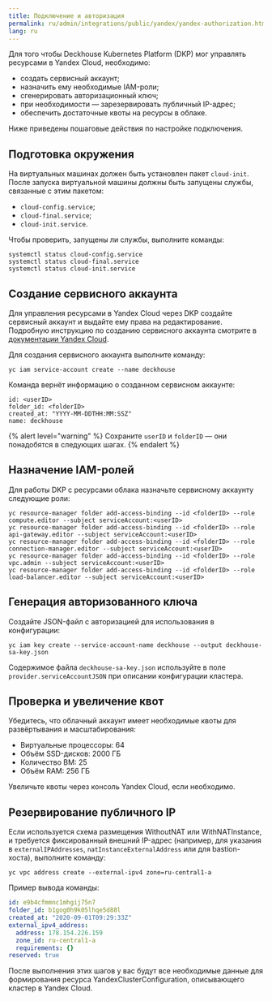 ```yaml
---
title: Подключение и авторизация
permalink: ru/admin/integrations/public/yandex/yandex-authorization.html
lang: ru
---
```


Для того чтобы Deckhouse Kubernetes Platform (DKP) мог управлять ресурсами в Yandex Cloud, необходимо:

- создать сервисный аккаунт;
- назначить ему необходимые IAM-роли;
- сгенерировать авторизационный ключ;
- при необходимости — зарезервировать публичный IP-адрес;
- обеспечить достаточные квоты на ресурсы в облаке.

Ниже приведены пошаговые действия по настройке подключения.

## Подготовка окружения

На виртуальных машинах должен быть установлен пакет `cloud-init`. После запуска виртуальной машины должны быть запущены службы, связанные с этим пакетом:
- `cloud-config.service`;
- `cloud-final.service`;
- `cloud-init.service`.

Чтобы проверить, запущены ли службы, выполните команды:

```console
systemctl status cloud-config.service
systemctl status cloud-final.service
systemctl status cloud-init.service
```

## Создание сервисного аккаунта

Для управления ресурсами в Yandex Cloud через DKP создайте сервисный аккаунт и выдайте ему права на редактирование.
Подробную инструкцию по созданию сервисного аккаунта смотрите в [документации Yandex Cloud](https://cloud.yandex.com/ru/docs/resource-manager/operations/cloud/set-access-bindings).

Для создания сервисного аккаунта выполните команду:

```console
yc iam service-account create --name deckhouse
```

Команда вернёт информацию о созданном сервисном аккаунте:

```console
id: <userID>
folder_id: <folderID>
created_at: "YYYY-MM-DDTHH:MM:SSZ"
name: deckhouse
```

{% alert level="warning" %}
Сохраните `userID` и `folderID` — они понадобятся в следующих шагах.
{% endalert %}

## Назначение IAM-ролей

Для работы DKP с ресурсами облака назначьте сервисному аккаунту следующие роли:

```console
yc resource-manager folder add-access-binding --id <folderID> --role compute.editor --subject serviceAccount:<userID>
yc resource-manager folder add-access-binding --id <folderID> --role api-gateway.editor --subject serviceAccount:<userID>
yc resource-manager folder add-access-binding --id <folderID> --role connection-manager.editor --subject serviceAccount:<userID>
yc resource-manager folder add-access-binding --id <folderID> --role vpc.admin --subject serviceAccount:<userID>
yc resource-manager folder add-access-binding --id <folderID> --role load-balancer.editor --subject serviceAccount:<userID>
```

## Генерация авторизованного ключа

Создайте JSON-файл с авторизацией для использования в конфигурации:

```console
yc iam key create --service-account-name deckhouse --output deckhouse-sa-key.json
```

Содержимое файла `deckhouse-sa-key.json` используйте в поле `provider.serviceAccountJSON` при описании конфигурации кластера.

## Проверка и увеличение квот

Убедитесь, что облачный аккаунт имеет необходимые квоты для развёртывания и масштабирования:
- Виртуальные процессоры: 64
- Объём SSD-дисков: 2000 ГБ
- Количество ВМ: 25
- Объём RAM: 256 ГБ

Увеличьте квоты через консоль Yandex Cloud, если необходимо.

## Резервирование публичного IP

Если используется схема размещения WithoutNAT или WithNATInstance, и требуется фиксированный внешний IP-адрес (например, для указания в `externalIPAddresses`, `natInstanceExternalAddress` или для bastion-хоста), выполните команду:

```console
yc vpc address create --external-ipv4 zone=ru-central1-a
```

Пример вывода команды:

```yaml
id: e9b4cfmmnc1mhgij75n7
folder_id: b1gog0h9k05lhqe5d88l
created_at: "2020-09-01T09:29:33Z"
external_ipv4_address:
  address: 178.154.226.159
  zone_id: ru-central1-a
  requirements: {}
reserved: true
```

После выполнения этих шагов у вас будут все необходимые данные для формирования ресурса YandexClusterConfiguration, описывающего кластер в Yandex Cloud.
